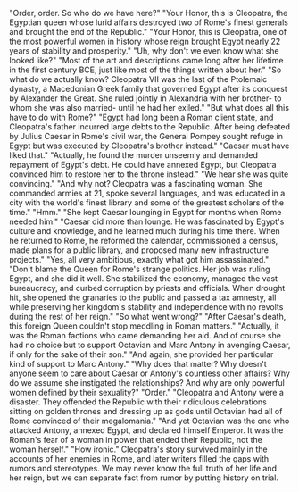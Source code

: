 
&quot;Order, order.
So who do we have here?&quot;
&quot;Your Honor, this is Cleopatra,
the Egyptian queen whose lurid affairs
destroyed two of Rome&#39;s finest generals
and brought the end of the Republic.&quot;
&quot;Your Honor, this is Cleopatra,
one of the most powerful women in history
whose reign brought Egypt nearly
22 years of stability and prosperity.&quot;
&quot;Uh, why don&#39;t we even know
what she looked like?&quot;
&quot;Most of the art and descriptions
came long after her lifetime
in the first century BCE,
just like most of 
the things written about her.&quot;
&quot;So what do we actually know?
Cleopatra VII was the last
of the Ptolemaic dynasty,
a Macedonian Greek family 
that governed Egypt
after its conquest by Alexander the Great.
She ruled jointly in Alexandria 
with her brother-
to whom she was also married-
until he had her exiled.&quot;
&quot;But what does all this 
have to do with Rome?&quot;
&quot;Egypt had long been a Roman client state,
and Cleopatra&#39;s father incurred 
large debts to the Republic.
After being defeated by Julius Caesar
in Rome&#39;s civil war,
the General Pompey sought refuge in Egypt
but was executed 
by Cleopatra&#39;s brother instead.&quot;
&quot;Caesar must have liked that.&quot;
&quot;Actually, he found the murder unseemly
and demanded repayment of Egypt&#39;s debt.
He could have annexed Egypt,
but Cleopatra convinced him to restore
her to the throne instead.&quot;
&quot;We hear she was quite convincing.&quot;
&quot;And why not? Cleopatra 
was a fascinating woman.
She commanded armies at 21,
spoke several languages,
and was educated in a city 
with the world&#39;s finest library
and some of the greatest 
scholars of the time.&quot;
&quot;Hmm.&quot;
&quot;She kept Caesar lounging 
in Egypt for months when Rome needed him.&quot;
&quot;Caesar did more than lounge.
He was fascinated by Egypt&#39;s culture
and knowledge,
and he learned much during his time there.
When he returned to Rome, 
he reformed the calendar,
commissioned a census,
made plans for a public library,
and proposed many 
new infrastructure projects.&quot;
&quot;Yes, all very ambitious, 
exactly what got him assassinated.&quot;
&quot;Don&#39;t blame the Queen for Rome&#39;s
strange politics.
Her job was ruling Egypt,
and she did it well.
She stabilized the economy,
managed the vast bureaucracy,
and curbed corruption by priests
and officials.
When drought hit, she opened
the granaries to the public
and passed a tax amnesty,
all while preserving her kingdom&#39;s
stability and independence
with no revolts during 
the rest of her reign.&quot;
&quot;So what went wrong?&quot;
&quot;After Caesar&#39;s death, this foreign Queen
couldn&#39;t stop meddling in Roman matters.&quot;
&quot;Actually, it was the Roman factions who
came demanding her aid.
And of course she had no choice
but to support Octavian and Marc Antony
in avenging Caesar,
if only for the sake of their son.&quot;
&quot;And again, she provided her particular
kind of support to Marc Antony.&quot;
&quot;Why does that matter?
Why doesn&#39;t anyone seem to care about
Caesar or Antony&#39;s 
countless other affairs?
Why do we assume she instigated
the relationships?
And why are only powerful women
defined by their sexuality?&quot;
&quot;Order.&quot;
&quot;Cleopatra and Antony were a disaster.
They offended the Republic
with their ridiculous celebrations
sitting on golden thrones
and dressing up as gods
until Octavian had all of Rome convinced
of their megalomania.&quot;
&quot;And yet Octavian was the one 
who attacked Antony,
annexed Egypt,
and declared himself Emperor.
It was the Roman&#39;s fear of a woman
in power that ended their Republic,
not the woman herself.&quot;
&quot;How ironic.&quot;
Cleopatra&#39;s story survived mainly
in the accounts of her enemies in Rome,
and later writers filled the gaps 
with rumors and stereotypes.
We may never know the full truth
of her life and her reign,
but we can separate fact from rumor
by putting history on trial.
